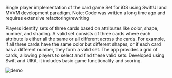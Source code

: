 Single player implementation of the card game Set for iOS using SwiftUI and MVVM development paradigm.
Note: Code was written a long time ago and requires extensive refactoring/rewriting

<p>Players identify sets of three cards based on attributes like color, shape, number, and shading. A valid set consists of three cards where each attribute is either all the same or all different across the cards. For example, if all three cards have the same color but different shapes, or if each card has a different number, they form a valid set. The app provides a grid of cards, allowing players to select and find these valid sets. Developed using Swift and UIKit, it includes basic game functionality and scoring.</p>


![demo](https://github.com/Frank061999/SoloSet/blob/5d3463256f1b8864c170e85007ce946b480cf033/newdemo.gif?raw=true)
